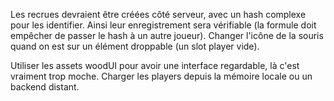 Les recrues devraient être créées côté serveur, avec un hash complexe pour les identifier.
Ainsi leur enregistrement sera vérifiable (la formule doit empêcher de passer le hash à un autre joueur).
Changer l'icône de la souris quand on est sur un élément droppable (un slot player vide).

Utiliser les assets woodUI pour avoir une interface regardable, là c'est vraiment trop moche.
Charger les players depuis la mémoire locale ou un backend distant.
